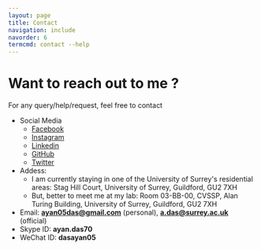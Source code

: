 ```yaml
---
layout: page
title: Contact
navigation: include
navorder: 6
termcmd: contact --help
---
```


# Want to reach out to me ?

For any query/help/request, feel free to contact

- Social Media
    - [Facebook](https://www.facebook.com/ayan.das.05)
    - [Instagram](https://www.instagram.com/ayan.das.05/)
    - [Linkedin](https://www.linkedin.com/in/ayan-das-a49928a7/)
    - [GitHub](https://github.com/dasayan05)
    - [Twitter](https://twitter.com/dasayan05)
- Addess:
    - I am currently staying in one of the University of Surrey's residential areas: Stag Hill Court, University of Surrey, Guildford, GU2 7XH
    - But, better to meet me at my lab: Room 03-BB-00, CVSSP, Alan Turing Building, University of Surrey, Guildford, GU2 7XH
- Email: **ayan05das@gmail.com** (personal), **a.das@surrey.ac.uk** (official)
- Skype ID: **ayan.das70**
- WeChat ID: **dasayan05**